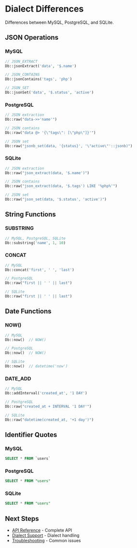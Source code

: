 # Dialect Differences

Differences between MySQL, PostgreSQL, and SQLite.

## JSON Operations

### MySQL

```php
// JSON_EXTRACT
Db::jsonExtract('data', '$.name')

// JSON_CONTAINS
Db::jsonContains('tags', 'php')

// JSON_SET
Db::jsonSet('data', '$.status', 'active')
```

### PostgreSQL

```php
// JSON extraction
Db::raw("data->>'name'")

// JSON contains
Db::raw("data @> '{\"tags\": [\"php\"]}'")

// JSON set
Db::raw("jsonb_set(data, '{status}', '\"active\"'::jsonb)")
```

### SQLite

```php
// JSON extraction
Db::raw("json_extract(data, '$.name')")

// JSON contains
Db::raw("json_extract(data, '$.tags') LIKE '%php%'")

// JSON set
Db::raw("json_set(data, '$.status', 'active')")
```

## String Functions

### SUBSTRING

```php
// MySQL, PostgreSQL, SQLite
Db::substring('name', 1, 10)
```

### CONCAT

```php
// MySQL
Db::concat('first', ' ', 'last')

// PostgreSQL
Db::raw("first || ' ' || last")

// SQLite
Db::raw("first || ' ' || last")
```

## Date Functions

### NOW()

```php
// MySQL
Db::now()  // NOW()

// PostgreSQL
Db::now()  // NOW()

// SQLite
Db::now()  // datetime('now')
```

### DATE_ADD

```php
// MySQL
Db::addInterval('created_at', '1 DAY')

// PostgreSQL
Db::raw("created_at + INTERVAL '1 DAY'")

// SQLite
Db::raw("datetime(created_at, '+1 day')")
```

## Identifier Quotes

### MySQL

```sql
SELECT * FROM `users`
```

### PostgreSQL

```sql
SELECT * FROM "users"
```

### SQLite

```sql
SELECT * FROM "users"
```

## Next Steps

- [API Reference](api-reference.md) - Complete API
- [Dialect Support](../02-core-concepts/dialect-support.md) - Dialect handling
- [Troubleshooting](../10-cookbook/troubleshooting.md) - Common issues
